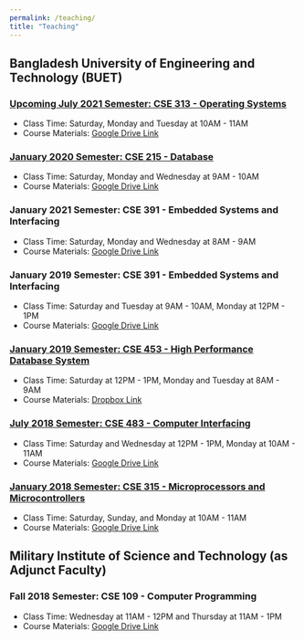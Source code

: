 ```yaml
---
permalink: /teaching/
title: "Teaching"
---
```



## Bangladesh University of Engineering and Technology (BUET)
### [Upcoming July 2021 Semester: CSE 313 - Operating Systems](https://cse.buet.ac.bd/undergrad/coursedetail.php?courseid=CSE313)
- Class Time: Saturday, Monday and Tuesday at 10AM - 11AM
- Course Materials: [Google Drive Link](https://drive.google.com/drive/folders/1ZDeWPbEdZUBl3LUqzsxMs8GQqqnHtgAW?usp=sharing)

### [January 2020 Semester: CSE 215 - Database](https://cse.buet.ac.bd/undergrad/coursedetail.php?courseid=CSE215)
- Class Time: Saturday, Monday and Wednesday at 9AM - 10AM
- Course Materials: [Google Drive Link](https://drive.google.com/drive/folders/1EEYgstCWxU_UkWaltXEsAXuyj2ujFgUr?usp=sharing)


### January 2021 Semester: CSE 391 - Embedded Systems and Interfacing
- Class Time: Saturday, Monday and Wednesday at 8AM - 9AM
- Course Materials: [Google Drive Link](https://drive.google.com/drive/folders/11qLla2XzAl9BKUC0hMGgLdwgfWl7hd1P?usp=sharing)

### January 2019 Semester: CSE 391 - Embedded Systems and Interfacing
- Class Time: Saturday and Tuesday at 9AM - 10AM, Monday at 12PM - 1PM
- Course Materials: [Google Drive Link](https://drive.google.com/drive/folders/1jO786sX03pgxanhOaw8_NbdN-f1KVWk1?usp=sharing)


### [January 2019 Semester: CSE 453 - High Performance Database System](https://cse.buet.ac.bd/undergrad/coursedetail.php?courseid=CSE453)
- Class Time: Saturday at 12PM - 1PM, Monday and Tuesday at 8AM - 9AM
- Course Materials: [Dropbox Link](https://www.dropbox.com/sh/1bv9vc97ksemypb/AAAe3QKJC3sR76Kq2p7xl__wa?dl=0)

### [July 2018 Semester: CSE 483 - Computer Interfacing](https://cse.buet.ac.bd/undergrad/coursedetail.php?courseid=CSE483)
- Class Time: Saturday and Wednesday at 12PM - 1PM, Monday at 10AM - 11AM
- Course Materials: [Google Drive Link](https://drive.google.com/drive/folders/1KIt3kX0B_YGRSQQpLRaXioGJ05gwKINm?usp=sharing)

### [January 2018 Semester: CSE 315 - Microprocessors and Microcontrollers](https://cse.buet.ac.bd/undergrad/coursedetail.php?courseid=CSE315)
- Class Time: Saturday, Sunday, and Monday at 10AM - 11AM
- Course Materials: [Google Drive Link](https://drive.google.com/drive/folders/193MJWC0mbwY_0Lu4HvujitvijRsJNjoi?usp=sharing)


## Military Institute of Science and Technology (as Adjunct Faculty)
### Fall 2018 Semester: CSE 109 - Computer Programming
- Class Time: Wednesday at 11AM - 12PM and Thursday at 11AM - 1PM
- Course Materials: [Google Drive Link](https://drive.google.com/drive/folders/0B-NLmIc4lz_TLXBIeGFDRGZHRk0?resourcekey=0-wTMmIerQA-Xgxdyr_d6lFQ&usp=sharing)




